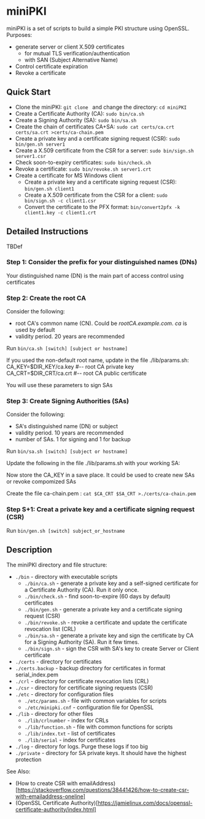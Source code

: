# miniPKI
miniPKI is a set of scripts to build a simple PKI structure using OpenSSL.
Purposes:
* generate server or client X.509 certificates 
  * for mutual TLS verification/authentication
  * with SAN (Subject Alternative Name)
* Control certificate expiration
* Revoke a certificate

## Quick Start

* Clone the miniPKI: `git clone ` and change the directory: `cd miniPKI`
* Create a Certificate Authority (CA): `sudo bin/ca.sh`
* Create a Signing Authority (SA): `sudo bin/sa.sh`
* Create the chain of certificates CA+SA: `sudo cat certs/ca.crt certs/sa.crt >certs/ca-chain.pem`
* Create a private key and a certificate signing request (CSR): `sudo bin/gen.sh server1`
* Create a X.509 certificate from the CSR for a server: `sudo bin/sign.sh server1.csr`
* Check soon-to-expiry certificates: `sudo bin/check.sh`
* Revoke a certificate: `sudo bin/revoke.sh server1.crt`
* Create a certificate for MS Windows client
  * Create a private key and a certificate signing request (CSR): `bin/gen.sh client1`
  * Create a X.509 certificate from the CSR for a client: `sudo bin/sign.sh -c client1.csr`
  * Convert the certificate to the PFX format: `bin/convert2pfx -k client1.key -c client1.crt`


## Detailed Instructions
TBDef

### Step 1: Consider the prefix for your distinguished names (DNs)
Your distinguished name (DN) is the main part of access control using certificates


### Step 2: Create the root CA
Consider the following:
  - root CA's common name (CN). Could be *rootCA.example.com*. *ca* is used by default
  - validity period. 20 years are recommended
  
Run `bin/ca.sh [switch] [subject or hostname]`

If you used the non-default root name, update in the file ./lib/params.sh:
CA_KEY=$DIR_KEY/ca.key	#-- root CA private key
CA_CRT=$DIR_CRT/ca.crt  #-- root CA public certificate

You will use these parameters to sign SAs


### Step 3: Create Signing Authorities (SAs)
Consider the following:
  - SA's distinguished name (DN) or subject
  - validity period. 10 years are recommended
  - number of SAs. 1 for signing and 1 for backup

Run `bin/sa.sh [switch] [subject or hostname]`

Update the following in the file ./lib/params.sh with your working SA:

Now store the CA_KEY in a save place. It could be used to create new SAs or revoke compomized SAs

Create the file ca-chain.pem : `cat $CA_CRT $SA_CRT >./certs/ca-chain.pem`

### Step S+1: Creat a private key and a certificate signing request (CSR)

Run `bin/gen.sh [switch] subject_or_hostname`

## Description

The miniPKI directory and file structure:
* `./bin` - directory with executable scripts
  * `./bin/ca.sh` - generate a private key and a self-signed certificate for a Certificate Authority (CA). Run it only once.
  * `./bin/check.sh` - find soon-to-expire (60 days by default) certificates
  * `./bin/gen.sh` - generate a private key and a certificate signing request (CSR)
  * `./bin/revoke.sh` - revoke a certificate and update the certificate revocation list (CRL)
  * `./bin/sa.sh` - generate a private key and sign the certificate by CA for a Signing Authority (SA). Run it few times.
  * `./bin/sign.sh` - sign the CSR with SA's key to create Server or Client certificate
* `./certs` - directory for certificates
* `./certs.backup` - backup directory for certificates in format serial_index.pem
* `./crl` - directory for certificate revocation lists (CRL)
* `./csr` - directory for certificate signing requests (CSR)
* `./etc` - directory for configuration files
  * `./etc/params.sh` - file with common variables for scripts
  * `./etc/minipki.cnf` - configuration file for OpenSSL
* `./lib` - directory for other files
  * `./lib/crlnumber` - index for CRLs
  * `./lib/function.sh` - file with common functions for scripts
  * `./lib/index.txt` - list of certificates
  * `./lib/serial` - index for certificates
* `./log` - directory for logs. Purge these logs if too big
* `./private` - directory for SA private keys. It should have the highest protection

See Also:
* (How to create CSR with emailAddress)[https://stackoverflow.com/questions/38441426/how-to-create-csr-with-emailaddress-oneline]
* (OpenSSL Certificate Authority)[https://jamielinux.com/docs/openssl-certificate-authority/index.html]
